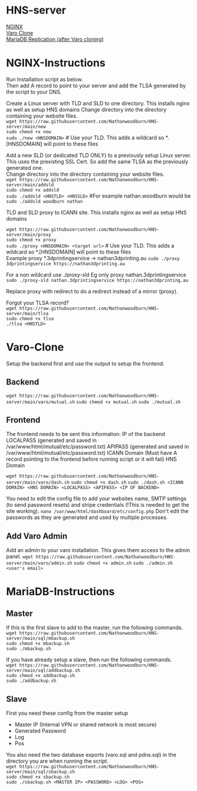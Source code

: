 # HNS-server
[NGINX](#nginx-instructions)  
[Varo Clone](#varo-clone)  
[MariaDB Replication (after Varo cloning)](#mariadb-instructions)  


# NGINX-Instructions
Run Installation script as below.  
Then add A record to point to your server and add the TLSA generated by the script to your DNS.  

Create a Linux server with TLD and SLD to one directory. This installs nginx as well as setup HNS domains
Change directory into the directory containing your website files.  
`wget https://raw.githubusercontent.com/Nathanwoodburn/HNS-server/main/new`  
`sudo chmod +x new`  
`sudo ./new <HNSDOMAIN>` # Use your TLD. This adds a wildcard so *.[HNSDOMAIN] will point to these files  

Add a new SLD (or dedicated TLD ONLY) to a previously setup Linux server. This uses the prexisting SSL Cert. So add the same TLSA as the previously generated one.  
Change directory into the directory containing your website files.  
`wget https://raw.githubusercontent.com/Nathanwoodburn/HNS-server/main/addsld`  
`sudo chmod +x addsld`  
`sudo ./addsld <HNSTLD> <HNSSLD>` #For example nathan.woodburn would be `sudo ./addsld woodburn nathan`  

TLD and SLD proxy to ICANN site. This installs nginx as well as setup HNS domains  

`wget https://raw.githubusercontent.com/Nathanwoodburn/HNS-server/main/proxy`  
`sudo chmod +x proxy`  
`sudo ./proxy <HNSDOMAIN> <target url>` # Use your TLD. This adds a wildcard so *.[HNSDOMAIN] will point to these files  
Example proxy *.3dprintingservice -> nathan3dprinting.au
`sudo ./proxy 3dprintingservice https://nathan3dprinting.au`
  
For a non wildcard use ./proxy-sld
Eg only proxy nathan.3dprintingservice
`sudo ./proxy-sld nathan.3dprintingservice https://nathan3dprinting.au`

Replace proxy with redirect to do a redirect instead of a mirror (proxy).

Forgot your TLSA record?  
`wget https://raw.githubusercontent.com/Nathanwoodburn/HNS-server/main/tlsa`  
`sudo chmod +x tlsa`  
`./tlsa <HNSTLD>`

# Varo-Clone
Setup the backend first and use the output to setup the frontend.

## Backend
`wget https://raw.githubusercontent.com/Nathanwoodburn/HNS-server/main/varo/mutual.sh`
`sudo chmod +x mutual.sh`
`sudo ./mutual.sh`

## Frontend
The frontend needs to be sent this information:
IP of the backend
LOCALPASS (generated and saved in /var/www/html/mutual/etc/password.txt)
APIPASS (generated and saved in /var/www/html/mutual/etc/password.txt)
ICANN Domain (Must have A record pointing to the frontend before running script or it will fail)
HNS Domain


`wget https://raw.githubusercontent.com/Nathanwoodburn/HNS-server/main/varo/dash.sh`
`sudo chmod +x dash.sh`
`sudo ./dash.sh <ICANN DOMAIN> <HNS DOMAIN> <LOCALPASS> <APIPASS> <IP OF BACKEND>`

You need to edit the config file to add your websites name, SMTP settings (to send password resets) and stripe credentials (!This is needed to get the site working).
`nano /var/www/html/dashboard/etc/config.php`
Don't edit the passwords as they are generated and used by multiple processes.

## Add Varo Admin

Add an admin to your varo installation. This gives them access to the admin panel.
`wget https://raw.githubusercontent.com/Nathanwoodburn/HNS-server/main/varo/admin.sh`
`sudo chmod +x admin.sh`
`sudo ./admin.sh <user's email>`

# MariaDB-Instructions

## Master  
If this is the first slave to add to the master, run the following commands.  
`wget https://raw.githubusercontent.com/Nathanwoodburn/HNS-server/main/sql/mbackup.sh`  
`sudo chmod +x mbackup.sh`  
`sudo ./mbackup.sh`  

If you have already setup a slave, then run the following commands.  
`wget https://raw.githubusercontent.com/Nathanwoodburn/HNS-server/main/sql/addbackup.sh`  
`sudo chmod +x addbackup.sh`  
`sudo ./addbackup.sh`  

## Slave
First you need these config from the master setup  
+ Master IP (Internal VPN or shared network is most secure)
+ Generated Password
+ Log
+ Pos

You also need the two database exports (varo.sql and pdns.sql) in the directory you are when running the script.  
`wget https://raw.githubusercontent.com/Nathanwoodburn/HNS-server/main/sql/sbackup.sh`  
`sudo chmod +x sbackup.sh`  
`sudo ./sbackup.sh <MASTER IP> <PASSWORD> <LOG> <POS>`  
